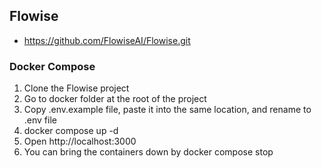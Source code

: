 ## Flowise
* https://github.com/FlowiseAI/Flowise.git

### Docker Compose
1. Clone the Flowise project
2. Go to docker folder at the root of the project
3. Copy .env.example file, paste it into the same location, and rename to .env file
4. docker compose up -d
5. Open http://localhost:3000
6. You can bring the containers down by docker compose stop